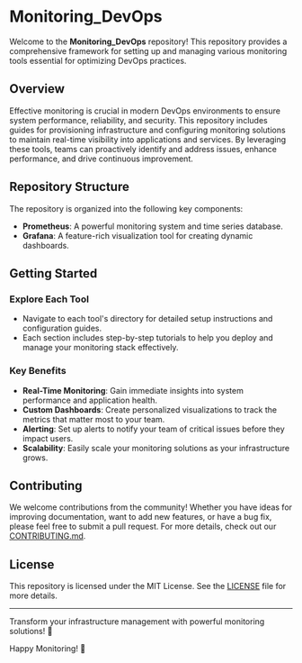 # Monitoring_DevOps

Welcome to the **Monitoring_DevOps** repository! This repository provides a comprehensive framework for setting up and managing various monitoring tools essential for optimizing DevOps practices.

## Overview

Effective monitoring is crucial in modern DevOps environments to ensure system performance, reliability, and security. This repository includes guides for provisioning infrastructure and configuring monitoring solutions to maintain real-time visibility into applications and services. By leveraging these tools, teams can proactively identify and address issues, enhance performance, and drive continuous improvement.

## Repository Structure

The repository is organized into the following key components:

- **Prometheus**: A powerful monitoring system and time series database.
- **Grafana**: A feature-rich visualization tool for creating dynamic dashboards.

## Getting Started

### Explore Each Tool

- Navigate to each tool's directory for detailed setup instructions and configuration guides.
- Each section includes step-by-step tutorials to help you deploy and manage your monitoring stack effectively.

### Key Benefits

- **Real-Time Monitoring**: Gain immediate insights into system performance and application health.
- **Custom Dashboards**: Create personalized visualizations to track the metrics that matter most to your team.
- **Alerting**: Set up alerts to notify your team of critical issues before they impact users.
- **Scalability**: Easily scale your monitoring solutions as your infrastructure grows.

## Contributing

We welcome contributions from the community! Whether you have ideas for improving documentation, want to add new features, or have a bug fix, please feel free to submit a pull request. For more details, check out our [CONTRIBUTING.md](CONTRIBUTING.md).

## License

This repository is licensed under the MIT License. See the [LICENSE](LICENSE) file for more details.

---

Transform your infrastructure management with powerful monitoring solutions! 🌟

Happy Monitoring! 🚀
